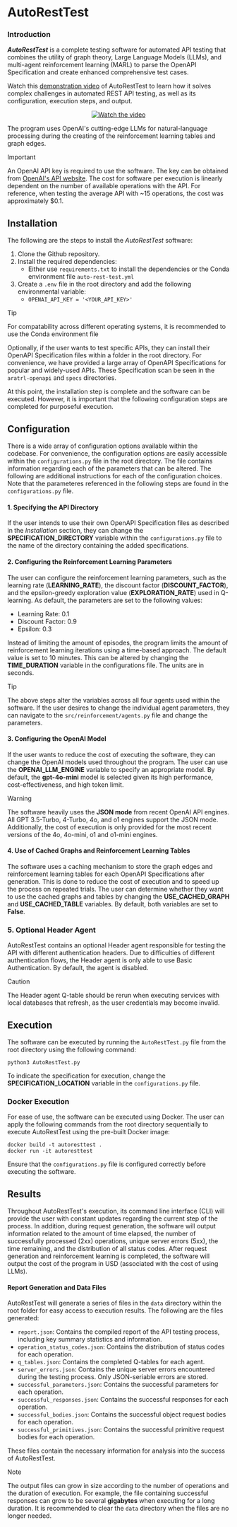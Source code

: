 # AutoRestTest

### Introduction
***AutoRestTest*** is a complete testing software for automated API testing that combines the utility of graph
theory, Large Language Models (LLMs), and multi-agent reinforcement learning (MARL) to parse the OpenAPI Specification
and create enhanced comprehensive test cases.

Watch this [demonstration video](https://www.youtube.com/watch?v=VVus2W8rap8) of AutoRestTest to learn how it solves complex challenges in automated REST API testing, as well as its configuration, execution steps, and output.

<p align="center">
  <a href="https://www.youtube.com/watch?v=VVus2W8rap8">
    <img src="https://img.youtube.com/vi/VVus2W8rap8/0.jpg" alt="Watch the video">
  </a>
</p>

The program uses OpenAI's cutting-edge LLMs for natural-language processing during the creating of the reinforcement 
learning tables and graph edges. 

> [!Important]
> An OpenAI API key is required to use the software. The key can be obtained 
> from [OpenAI's API website](https://openai.com/index/openai-api/). The cost for software per execution is linearly 
> dependent on the number of available operations with the API. For reference, when testing the average API with
> ~15 operations, the cost was approximately $0.1. 

## Installation

The following are the steps to install the *AutoRestTest* software:
1. Clone the Github repository.
2. Install the required dependencies:
   - Either use `requirements.txt` to install the dependencies or the Conda environment file `auto-rest-test.yml`
3. Create a `.env` file in the root directory and add the following environmental variable:
   - `OPENAI_API_KEY = '<YOUR_API_KEY>'` 

> [!TIP]
> For compatability across different operating systems, it is recommended to use the Conda environment file

Optionally, if the user wants to test specific APIs, they can install their OpenAPI Specification files within a folder
in the root directory. For convenience, we have provided a large array of OpenAPI Specifications for popular and 
widely-used APIs. These Specification scan be seen in the `aratrl-openapi` and `specs` directories.

At this point, the installation step is complete and the software can be executed. However, it is important that the
following configuration steps are completed for purposeful execution.

## Configuration

There is a wide array of configuration options available within the codebase. For convenience, the configuration options
are easily accessible within the `configurations.py` file in the root directory. The file contains information
regarding each of the parameters that can be altered. The following are additional instructions for each of the configuration choices.
Note that the parameteres referenced in the following steps are found in the `configurations.py` file.

#### 1. Specifying the API Directory

If the user intends to use their own OpenAPI Specification files as described in the *Installation* section, 
they can change the **SPECIFICATION_DIRECTORY** variable within the `configurations.py` file to the name of the directory containing the
added specifications.

#### 2. Configuring the Reinforcement Learning Parameters

The user can configure the reinforcement learning parameters, such as the learning rate (**LEARNING_RATE**), the discount factor (**DISCOUNT_FACTOR**), 
and the epsilon-greedy exploration value (**EXPLORATION_RATE**) used in Q-learning. As default, the parameters are set to the following values:
- Learning Rate: 0.1
- Discount Factor: 0.9
- Epsilon: 0.3

Instead of limiting the amount of episodes, the program limits the amount of reinforcement learning iterations using a 
time-based approach. The default value is set to 10 minutes. This can be altered by changing the **TIME_DURATION** variable in the configurations file. The units are in seconds.

> [!TIP]
> The above steps alter the variables across all four agents used within the software. If the user desires to change
> the individual agent parameters, they can navigate to the `src/reinforcement/agents.py` file and change the parameters.

#### 3. Configuring the OpenAI Model

If the user wants to reduce the cost of executing the software, they can change the OpenAI models used throughout 
the program. The user can use the **OPENAI_LLM_ENGINE** variable to specify an appropriate model. By default, the **gpt-4o-mini**
model is selected given its high performance, cost-effectiveness, and high token limit.

> [!WARNING]
> The software heavily uses the **JSON mode** from recent OpenAI API engines. All GPT 3.5-Turbo, 4-Turbo, 4o, and o1 engines support the JSON mode. 
> Additionally, the cost of execution is only provided for the most recent versions of the 4o, 4o-mini, o1 and o1-mini engines.

#### 4. Use of Cached Graphs and Reinforcement Learning Tables

The software uses a caching mechanism to store the graph edges and reinforcement learning tables for each OpenAPI 
Specifications after generation. This is done to reduce the cost of execution and to speed up the process on repeated
trials. The user can determine whether they want to use the cached graphs and tables by changing the **USE_CACHED_GRAPH**
and **USE_CACHED_TABLE** variables. By default, both variables are set to **False**.

### 5. Optional Header Agent

AutoRestTest contains an optional Header agent responsible for testing the API with different authentication headers. Due to difficulties 
of different authentication flows, the Header agent is only able to use Basic Authentication. By default, the agent is disabled.

> [!CAUTION]
> The Header agent Q-table should be rerun when executing services with local databases that refresh, as the user
> credentials may become invalid.

## Execution

The software can be executed by running the `AutoRestTest.py` file from the root directory using the following command:
```
python3 AutoRestTest.py
```
To indicate the specification for execution, change the **SPECIFICATION_LOCATION** variable in the `configurations.py` file.

### Docker Execution

For ease of use, the software can be executed using Docker. The user can apply the following commands from the 
root directory sequentially to execute AutoRestTest using the pre-built Docker image:

```
docker build -t autoresttest .
docker run -it autoresttest
```

Ensure that the `configurations.py` file is configured correctly before executing the software.

## Results

Throughout AutoRestTest's execution, its command line interface (CLI) will provide the user with constant updates regarding
the current step of the process. In addition, during request generation, the software will output information related to
the amount of time elapsed, the number of successfully processed (2xx) operations, unique server errors (5xx), the time remaining, 
and the distribution of all status codes. After request generation and reinforcement learning is completed, the software will output
the cost of the program in USD (associated with the cost of using LLMs). 

#### Report Generation and Data Files

AutoRestTest will generate a series of files in the `data` directory within the root folder for easy access to execution results. 
The following are the files generated:
- `report.json`: Contains the compiled report of the API testing process, including key summary statistics and information.
- `operation_status_codes.json`: Contains the distribution of status codes for each operation.
- `q_tables.json`: Contains the completed Q-tables for each agent.
- `server_errors.json`: Contains the unique server errors encountered during the testing process. Only JSON-seriable errors are stored.
- `successful_parameters.json`: Contains the successful parameters for each operation.
- `successful_responses.json`: Contains the successful responses for each operation.
- `successful_bodies.json`: Contains the successful object request bodies for each operation.
- `successful_primitives.json`: Contains the successful primitive request bodies for each operation.

These files contain the necessary information for analysis into the success of AutoRestTest. 

> [!NOTE]
> The output files can grow in size according to the number of operations and the duration of execution. 
> For example, the file containing successful responses can grow to be several **gigabytes** when executing for a long duration. 
> It is recommended to clear the `data` directory when the files are no longer needed.




